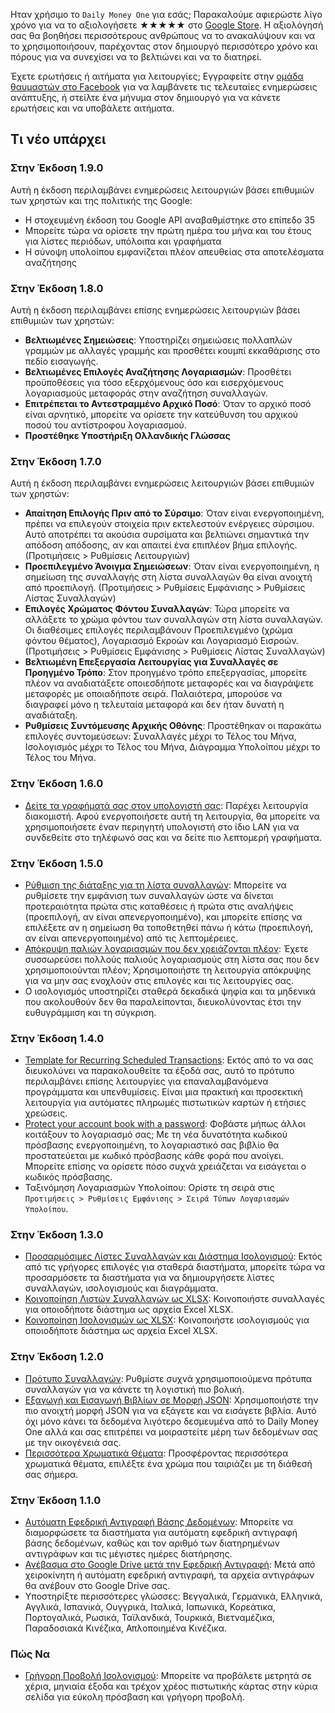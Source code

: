 Ηταν χρήσιμο το `Daily Money One` για εσάς; Παρακαλούμε αφιερώστε λίγο χρόνο για να το αξιολογήσετε ★★★★★ στο [Google Store](https://play.google.com/store/apps/details?id=com.colaorange.dailymoneyone). Η αξιολόγησή σας θα βοηθήσει περισσότερους ανθρώπους να το ανακαλύψουν και να το χρησιμοποιήσουν, παρέχοντας στον δημιουργό περισσότερο χρόνο και πόρους για να συνεχίσει να το βελτιώνει και να το διατηρεί.

Έχετε ερωτήσεις ή αιτήματα για λειτουργίες; Εγγραφείτε στην [ομάδα θαυμαστών στο Facebook](https://www.facebook.com/colaorange.daily.money) για να λαμβάνετε τις τελευταίες ενημερώσεις ανάπτυξης, ή στείλτε ένα μήνυμα στον δημιουργό για να κάνετε ερωτήσεις και να υποβάλετε αιτήματα.

## Τι νέο υπάρχει

### Στην Έκδοση 1.9.0
Αυτή η έκδοση περιλαμβάνει ενημερώσεις λειτουργιών βάσει επιθυμιών των χρηστών και της πολιτικής της Google:
* Η στοχευμένη έκδοση του Google API αναβαθμίστηκε στο επίπεδο 35  
* Μπορείτε τώρα να ορίσετε την πρώτη ημέρα του μήνα και του έτους για λίστες περιόδων, υπόλοιπα και γραφήματα  
* Η σύνοψη υπολοίπου εμφανίζεται πλέον απευθείας στα αποτελέσματα αναζήτησης  

### Στην Έκδοση 1.8.0
Αυτή η έκδοση περιλαμβάνει επίσης ενημερώσεις λειτουργιών βάσει επιθυμιών των χρηστών:
* **Βελτιωμένες Σημειώσεις**: Υποστηρίζει σημειώσεις πολλαπλών γραμμών με αλλαγές γραμμής και προσθέτει κουμπί εκκαθάρισης στο πεδίο εισαγωγής.
* **Βελτιωμένες Επιλογές Αναζήτησης Λογαριασμών**: Προσθέτει προϋποθέσεις για τόσο εξερχόμενους όσο και εισερχόμενους λογαριασμούς μεταφοράς στην αναζήτηση συναλλαγών.
* **Επιτρέπεται το Αντεστραμμένο Αρχικό Ποσό**: Όταν το αρχικό ποσό είναι αρνητικό, μπορείτε να ορίσετε την κατεύθυνση του αρχικού ποσού του αντίστροφου λογαριασμού.
* **Προστέθηκε Υποστήριξη Ολλανδικής Γλώσσας**

### Στην Έκδοση 1.7.0
Αυτή η έκδοση περιλαμβάνει ενημερώσεις λειτουργιών βάσει επιθυμιών των χρηστών:  
* **Απαίτηση Επιλογής Πριν από το Σύρσιμο**: Όταν είναι ενεργοποιημένη, πρέπει να επιλεγούν στοιχεία πριν εκτελεστούν ενέργειες σύρσιμου. Αυτό αποτρέπει τα ακούσια συρσίματα και βελτιώνει σημαντικά την απόδοση απόδοσης, αν και απαιτεί ένα επιπλέον βήμα επιλογής. (Προτιμήσεις > Ρυθμίσεις Λειτουργιών)  
* **Προεπιλεγμένο Άνοιγμα Σημειώσεων**: Όταν είναι ενεργοποιημένη, η σημείωση της συναλλαγής στη λίστα συναλλαγών θα είναι ανοιχτή από προεπιλογή. (Προτιμήσεις > Ρυθμίσεις Εμφάνισης > Ρυθμίσεις Λίστας Συναλλαγών)  
* **Επιλογές Χρώματος Φόντου Συναλλαγών**: Τώρα μπορείτε να αλλάξετε το χρώμα φόντου των συναλλαγών στη λίστα συναλλαγών. Οι διαθέσιμες επιλογές περιλαμβάνουν Προεπιλεγμένο (χρώμα φόντου θέματος), Λογαριασμό Εκροών και Λογαριασμό Εισροών. (Προτιμήσεις > Ρυθμίσεις Εμφάνισης > Ρυθμίσεις Λίστας Συναλλαγών)  
* **Βελτιωμένη Επεξεργασία Λειτουργίας για Συναλλαγές σε Προηγμένο Τρόπο**: Στον προηγμένο τρόπο επεξεργασίας, μπορείτε πλέον να αναδιατάξετε οποιεσδήποτε μεταφορές και να διαγράψετε μεταφορές με οποιαδήποτε σειρά. Παλαιότερα, μπορούσε να διαγραφεί μόνο η τελευταία μεταφορά και δεν ήταν δυνατή η αναδιάταξη.  
* **Ρυθμίσεις Συντόμευσης Αρχικής Οθόνης**: Προστέθηκαν οι παρακάτω επιλογές συντομεύσεων: Συναλλαγές μέχρι το Τέλος του Μήνα, Ισολογισμός μέχρι το Τέλος του Μήνα, Διάγραμμα Υπολοίπου μέχρι το Τέλος του Μήνα.  

### Στην Έκδοση 1.6.0
* [Δείτε τα γραφήματά σας στον υπολογιστή σας](https://youtu.be/Ag8cqg9gzi0): Παρέχει λειτουργία διακομιστή. Αφού ενεργοποιήσετε αυτή τη λειτουργία, θα μπορείτε να χρησιμοποιήσετε έναν περιηγητή υπολογιστή στο ίδιο LAN για να συνδεθείτε στο τηλέφωνό σας και να δείτε πιο λεπτομερή γραφήματα.

### Στην Έκδοση 1.5.0
* [Ρύθμιση της διάταξης για τη λίστα συναλλαγών](https://youtu.be/TzQj2pY6sWs): Μπορείτε να ρυθμίσετε την εμφάνιση των συναλλαγών ώστε να δίνεται προτεραιότητα πρώτα στις καταθέσεις ή πρώτα στις αναλήψεις (προεπιλογή, αν είναι απενεργοποιημένο), και μπορείτε επίσης να επιλέξετε αν η σημείωση θα τοποθετηθεί πάνω ή κάτω (προεπιλογή, αν είναι απενεργοποιημένο) από τις λεπτομέρειες.
* [Απόκρυψη παλιών λογαριασμών που δεν χρειάζονται πλέον](https://youtu.be/nKq7Mh_2nQA): Έχετε συσσωρεύσει πολλούς παλιούς λογαριασμούς στη λίστα σας που δεν χρησιμοποιούνται πλέον; Χρησιμοποιήστε τη λειτουργία απόκρυψης για να μην σας ενοχλούν στις επιλογές και τις λειτουργίες σας.
* Ο ισολογισμός υποστηρίζει σταθερά δεκαδικά ψηφία και τα μηδενικά που ακολουθούν δεν θα παραλείπονται, διευκολύνοντας έτσι την ευθυγράμμιση και τη σύγκριση.

### Στην Έκδοση 1.4.0
* [Template for Recurring Scheduled Transactions](https://youtu.be/TzQj2pY6sWs): Εκτός από το να σας διευκολύνει να παρακολουθείτε τα έξοδά σας, αυτό το πρότυπο περιλαμβάνει επίσης λειτουργίες για επαναλαμβανόμενα προγράμματα και υπενθυμίσεις. Είναι μια πρακτική και προσεκτική λειτουργία για αυτόματες πληρωμές πιστωτικών καρτών ή ετήσιες χρεώσεις.
* [Protect your account book with a password](https://youtu.be/peoYqNG_4pk): Φοβάστε μήπως άλλοι κοιτάξουν το λογαριασμό σας; Με τη νέα δυνατότητα κωδικού πρόσβασης ενεργοποιημένη, το λογαριαστικό σας βιβλίο θα προστατεύεται με κωδικό πρόσβασης κάθε φορά που ανοίγει. Μπορείτε επίσης να ορίσετε πόσο συχνά χρειάζεται να εισάγεται ο κωδικός πρόσβασης.
* Ταξινόμηση Λογαριασμών Υπολοίπου: Ορίστε τη σειρά στις `Προτιμήσεις > Ρυθμίσεις Εμφάνισης > Σειρά Τύπων Λογαριασμών Υπολοίπου`.

### Στην Έκδοση 1.3.0
* [Προσαρμόσιμες Λίστες Συναλλαγών και Διάστημα Ισολογισμού](https://youtu.be/O7EcLN82qIU): Εκτός από τις γρήγορες επιλογές για σταθερά διαστήματα, μπορείτε τώρα να προσαρμόσετε τα διαστήματα για να δημιουργήσετε λίστες συναλλαγών, ισολογισμούς και διαγράμματα.
* [Κοινοποίηση Λιστών Συναλλαγών ως XLSX](https://youtu.be/Bf7j39fsCSc): Κοινοποιήστε συναλλαγές για οποιοδήποτε διάστημα ως αρχεία Excel XLSX.
* [Κοινοποίηση Ισολογισμών ως XLSX](https://youtu.be/kpxJxNsButA): Κοινοποιήστε ισολογισμούς για οποιοδήποτε διάστημα ως αρχεία Excel XLSX.

### Στην Έκδοση 1.2.0
* [Πρότυπο Συναλλαγών](https://youtu.be/CtfJ5BecZfY): Ρυθμίστε συχνά χρησιμοποιούμενα πρότυπα συναλλαγών για να κάνετε τη λογιστική πιο βολική.
* [Εξαγωγή και Εισαγωγή Βιβλίων σε Μορφή JSON](https://youtu.be/bHGEH7zcj78): Χρησιμοποιήστε την πιο ανοιχτή μορφή JSON για να εξάγετε και να εισάγετε βιβλία. Αυτό όχι μόνο κάνει τα δεδομένα λιγότερο δεσμευμένα από το Daily Money One αλλά και σας επιτρέπει να μοιραστείτε μέρη των δεδομένων σας με την οικογένειά σας.
* [Περισσότερα Χρωματικά Θέματα](https://youtu.be/3Yw7m2AOvfc): Προσφέροντας περισσότερα χρωματικά θέματα, επιλέξτε ένα χρώμα που ταιριάζει με τη διάθεσή σας σήμερα.

### Στην Έκδοση 1.1.0
* [Αυτόματη Εφεδρική Αντιγραφή Βάσης Δεδομένων](https://youtube.com/shorts/dWePWDncx0k): Μπορείτε να διαμορφώσετε τα διαστήματα για αυτόματη εφεδρική αντιγραφή βάσης δεδομένων, καθώς και τον αριθμό των διατηρημένων αντιγράφων και τις μέγιστες ημέρες διατήρησης.
* [Ανέβασμα στο Google Drive μετά την Εφεδρική Αντιγραφή](https://youtu.be/hOJdtKElLuw): Μετά από χειροκίνητη ή αυτόματη εφεδρική αντιγραφή, τα αρχεία αντιγράφων θα ανέβουν στο Google Drive σας.
* Υποστηρίξτε περισσότερες γλώσσες: Βεγγαλικά, Γερμανικά, Ελληνικά, Αγγλικά, Ισπανικά, Ουγγρικά, Ιταλικά, Ιαπωνικά, Κορεάτικα, Πορτογαλικά, Ρωσικά, Ταϊλανδικά, Τουρκικά, Βιετναμέζικα, Παραδοσιακά Κινέζικα, Απλοποιημένα Κινέζικα.

### Πώς Να
 * [Γρήγορη Προβολή Ισολογισμού](https://youtu.be/66tJxSrI_vQ): Μπορείτε να προβάλετε μετρητά σε χέρια, μηνιαία έξοδα και τρέχον χρέος πιστωτικής κάρτας στην κύρια σελίδα για εύκολη πρόσβαση και γρήγορη προβολή.
 